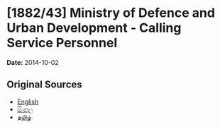 # [1882/43] Ministry of Defence and Urban Development - Calling Service Personnel

**Date:** 2014-10-02

## Original Sources

- [English](https://documents.gov.lk/view/extra-gazettes/2014/10/1882-43_E.pdf)
- [සිංහල](https://documents.gov.lk/view/extra-gazettes/2014/10/1882-43_S.pdf)
- [தமிழ்](https://documents.gov.lk/view/extra-gazettes/2014/10/1882-43_T.pdf)
